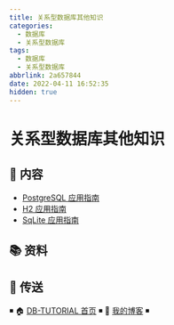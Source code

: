 ```yaml
---
title: 关系型数据库其他知识
categories:
  - 数据库
  - 关系型数据库
tags:
  - 数据库
  - 关系型数据库
abbrlink: 2a657844
date: 2022-04-11 16:52:35
hidden: true
---
```


# 关系型数据库其他知识

## 📖 内容

- [PostgreSQL 应用指南](01.PostgreSQL.md)
- [H2 应用指南](02.H2.md)
- [SqLite 应用指南](03.Sqlite.md)

## 📚 资料

## 🚪 传送

◾ 🏠 [DB-TUTORIAL 首页](https://github.com/dunwu/db-tutorial) ◾ 🎯 [我的博客](https://github.com/dunwu/blog) ◾
